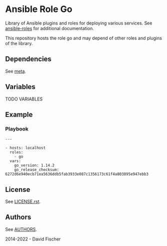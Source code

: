 # Ansible Role Go

Library of Ansible plugins and roles for deploying various services.
See [ansible-roles](https://github.com/davidfischer-ch/ansible-roles) for additional documentation.

This repository hosts the role go and may depend of other roles and plugins of the library.

## Dependencies

See [meta](meta/main.yml).

## Variables

TODO VARIABLES

## Example

### Playbook

```
---

- hosts: localhost
  roles:
    - go
  vars:
    go_version: 1.14.2
    go_release_checksum: 6272d6e940ecb71ea5636ddb5fab3933e087c1356173c61f4a803895e947ebb3
```

## License

See [LICENSE.rst](LICENSE.rst).

## Authors

See [AUTHORS](AUTHORS).

2014-2022 - David Fischer

